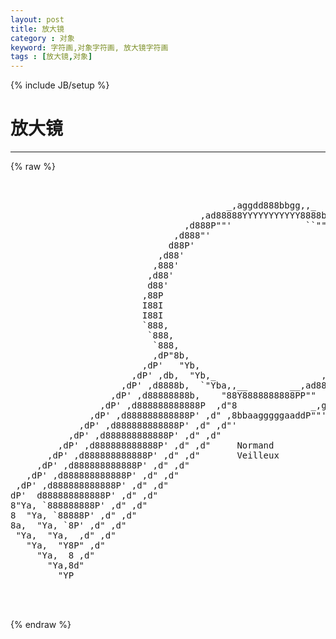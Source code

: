 ```yaml
---
layout: post
title: 放大镜
category : 对象
keyword: 字符画,对象字符画, 放大镜字符画
tags : [放大镜,对象]
---
```

{% include JB/setup %}
# 放大镜
---
{% raw %}
<pre>


                                         _,aggdd888bbgg,,_
                                    ,ad88888YYYYYYYYYYY8888ba,
                                 ,d888P&quot;&quot;&#039;              ``&quot;&quot;Y88b,
                               ,d888&quot;&#039;                       &quot;Y888,
                              d88P&#039;                            `Y88b,
                            ,d88&#039;                                `Y88,
                           ,888&#039;                                  `Y88,
                          ,d88&#039;                                    `Y8b,
                          d88&#039;                                      `88I
                         ,88P                                        I88
                         I88I                                        I88
                         I88I                                        I8I
                         `888,                                       d8I
                          `888,                                     d88&#039;
                           `888,                                   d8PI
                           ,dP&quot;8b,                               ,8P&#039;d&#039;
                         ,dP&#039;   &quot;Yb,                          _,d8&quot; P&#039;
                       ,dP&#039; ,db,  &quot;Yb,_                    ,ad8P&quot; ,P&#039;
                     ,dP&#039; ,d8888b,  `&quot;Yba,,__        __,ad88P&quot;  ,d&quot;
                   ,dP&#039; ,d88888888b,    &quot;88Y8888888888PP&quot;&quot;   _,d&quot;
                 ,dP&#039; ,d888888888888P  ,d&quot;8              _,gd&quot;&#039;
               ,dP&#039; ,d888888888888P&#039; ,d&quot; ,8bbaagggggaaddP&quot;&quot;&#039;
             ,dP&#039; ,d888888888888P&#039; ,d&quot; ,d&quot;&#039;
           ,dP&#039; ,d888888888888P&#039; ,d&quot; ,d&quot;
         ,dP&#039; ,d888888888888P&#039; ,d&quot; ,d&quot;     Normand
       ,dP&#039; ,d888888888888P&#039; ,d&quot; ,d&quot;       Veilleux
     ,dP&#039; ,d888888888888P&#039; ,d&quot; ,d&quot;
   ,dP&#039; ,d888888888888P&#039; ,d&quot; ,d&quot;
 ,dP&#039; ,d888888888888P&#039; ,d&quot; ,d&quot;
dP&#039;  d888888888888P&#039; ,d&quot; ,d&quot;
8&quot;Ya, `888888888P&#039; ,d&quot; ,d&quot;
8  &quot;Ya, `88888P&#039; ,d&quot; ,d&quot;
8a,  &quot;Ya, `8P&#039; ,d&quot; ,d&quot;
 &quot;Ya,  &quot;Ya,  ,d&quot; ,d&quot;
   &quot;Ya,  &quot;Y8P&quot; ,d&quot;
     &quot;Ya,  8 ,d&quot;
       &quot;Ya,8d&quot;
         &quot;YP


 </pre>
{% endraw %}

